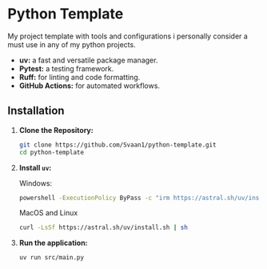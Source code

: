 # Python Template

My project template with tools and configurations i personally consider a must use in any of my python projects.

- **uv:** a fast and versatile package manager.
- **Pytest:** a testing framework.
- **Ruff:** for linting and code formatting.
- **GitHub Actions:** for automated workflows.

## Installation

1. **Clone the Repository:**
   ```bash
   git clone https://github.com/Svaan1/python-template.git
   cd python-template
   ```
2. **Install `uv`:**

   Windows:
   ```bash
   powershell -ExecutionPolicy ByPass -c "irm https://astral.sh/uv/installps1 | iex"
   ```

   MacOS and Linux
   ```bash
   curl -LsSf https://astral.sh/uv/install.sh | sh
   ```
   
3. **Run the application:**
   ```bash
   uv run src/main.py
   ```

